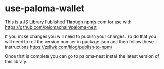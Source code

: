 # use-paloma-wallet

This is a JS Library Published Through npmjs.com for use with https://github.com/palomachain/paloma-nest


If you make changes you will need to publish your changes. To do that you will need to roll the version number in package.json and then follow these instructions https://zellwk.com/blog/publish-to-npm/

Once that is complete you can go to paloma-nest install the latest version of this library. 
